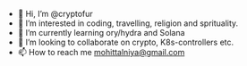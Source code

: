 - 👋 Hi, I’m @cryptofur
- 👀 I’m interested in coding, travelling, religion and sprituality.
- 🌱 I’m currently learning ory/hydra and Solana
- 💞️ I’m looking to collaborate on crypto, K8s-controllers etc.
- 📫 How to reach me mohittalniya@gmail.com

<!---
cryptofur/cryptofur is a ✨ special ✨ repository because its `README.md` (this file) appears on your GitHub profile.
You can click the Preview link to take a look at your changes.
--->
